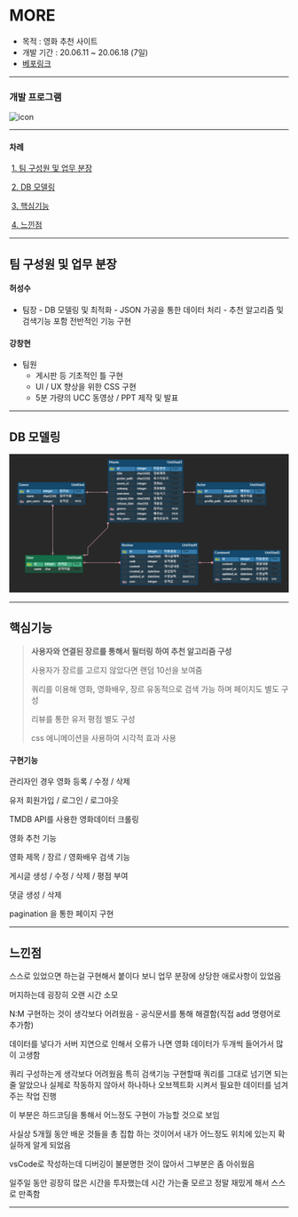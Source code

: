 # MORE 

- 목적 : 영화 추천 사이트
- 개발 기간 : 20.06.11 ~ 20.06.18 (7일)
- [베포링크](http://13.125.197.31/)



---

### 개발 프로그램

![icon](C:\Users\HSS\Desktop\ssafy_pjt\기말프로젝트\READMEimg\icon.png)

---

#### 차례

​	[1. 팀 구성원 및 업무 분장](#팀-구성원-및-업무-분장)

​	[2. DB 모델링](#db-모델링) 

​	[3. 핵심기능](#핵심기능)

​	[4. 느낀점](#느낀점)

---

## 팀 구성원 및 업무 분장

#### 허성수

  - 팀장
    		- DB 모델링 및 최적화
    		- JSON 가공을 통한 데이터 처리
    		- 추천 알고리즘 및 검색기능 포함 전반적인 기능 구현



#### 강창현

- 팀원
  - 게시판 등 기초적인 틀 구현
  - UI / UX 향상을 위한 CSS 구현
  - 5분 가량의 UCC 동영상 / PPT 제작 및 발표



---

## DB 모델링

![erd](./READMEimg/erd.png)



---

## 핵심기능

> **사용자와 연결된 장르를 통해서 필터링 하여 추천 알고리즘 구성**
>
> 사용자가 장르를 고르지 않았다면 랜덤 10선을 보여줌
>
> 쿼리를 이용해 영화, 영화배우, 장르 유동적으로 검색 가능 하며 페이지도 별도 구성
>
> 리뷰를 통한 유저 평점 별도 구성
>
> css 에니메이션을 사용하여 시각적 효과 사용



#### 구현기능

관리자인 경우 영화 등록 / 수정 / 삭제

유저 회원가입 / 로그인 / 로그아웃

TMDB API를 사용한 영화데이터 크롤링

영화 추천 기능

영화 제목 / 장르 / 영화배우 검색 기능

게시글 생성 / 수정 / 삭제 / 평점 부여

댓글 생성 / 삭제

pagination 을 통한 페이지 구현



---

## 느낀점

스스로 있었으면 하는걸 구현해서 붙이다 보니 업무 분장에 상당한 애로사항이 있었음

머지하는데 굉장히 오랜 시간 소모

N:M 구현하는 것이 생각보다 어려웠음 - 공식문서를 통해 해결함(직접 add 명령어로 추가함)

데이터를 넣다가 서버 지연으로 인해서 오류가 나면 영화 데이터가 두개씩 들어가서 많이 고생함

쿼리 구성하는게 생각보다 어려웠음 특히 검색기능 구현할때 쿼리를 그대로 넘기면 되는줄 알았으나 실제로 작동하지 않아서 하나하나 오브젝트화 시켜서 필요한 데이터를 넘겨주는 작업 진행

이 부분은 하드코딩을 통해서 어느정도 구현이 가능할 것으로 보임

사실상 5개월 동안 배운 것들을 총 집합 하는 것이어서 내가 어느정도 위치에 있는지 확실하게 알게 되었음

vsCode로 작성하는데 디버깅이 불분명한 것이 많아서 그부분은 좀 아쉬웠음

일주일 동안 굉장히 많은 시간을 투자했는데 시간 가는줄 모르고 정말 재밌게 해서 스스로 만족함



---

